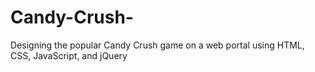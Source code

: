 # Candy-Crush-
Designing the popular Candy Crush game on a web portal using HTML, CSS, JavaScript, and jQuery
